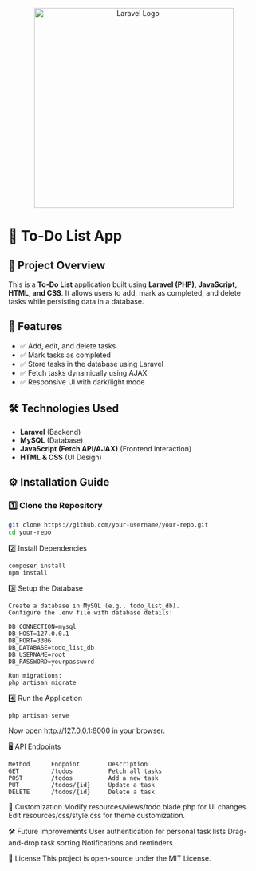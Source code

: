 <p align="center"><a href="https://laravel.com" target="_blank"><img src="https://raw.githubusercontent.com/laravel/art/master/logo-lockup/5%20SVG/2%20CMYK/1%20Full%20Color/laravel-logolockup-cmyk-red.svg" width="400" alt="Laravel Logo"></a></p>


# 📝 To-Do List App

## 📌 Project Overview
This is a **To-Do List** application built using **Laravel (PHP), JavaScript, HTML, and CSS**. It allows users to add, mark as completed, and delete tasks while persisting data in a database.

## 🚀 Features
- ✅ Add, edit, and delete tasks  
- ✅ Mark tasks as completed  
- ✅ Store tasks in the database using Laravel  
- ✅ Fetch tasks dynamically using AJAX  
- ✅ Responsive UI with dark/light mode  

## 🛠️ Technologies Used
- **Laravel** (Backend)
- **MySQL** (Database)
- **JavaScript (Fetch API/AJAX)** (Frontend interaction)
- **HTML & CSS** (UI Design)


## ⚙️ Installation Guide
### 1️⃣ Clone the Repository
```sh
git clone https://github.com/your-username/your-repo.git
cd your-repo
```
2️⃣ Install Dependencies
```
composer install
npm install
```
3️⃣ Setup the Database
```
Create a database in MySQL (e.g., todo_list_db).
Configure the .env file with database details:

DB_CONNECTION=mysql
DB_HOST=127.0.0.1
DB_PORT=3306
DB_DATABASE=todo_list_db
DB_USERNAME=root
DB_PASSWORD=yourpassword

Run migrations:
php artisan migrate
```
4️⃣ Run the Application
```
php artisan serve
```
Now open http://127.0.0.1:8000 in your browser.

🖥️ API Endpoints
```
Method	    Endpoint	    Description
GET   	    /todos	        Fetch all tasks
POST	    /todos	        Add a new task
PUT   	    /todos/{id}	    Update a task
DELETE	    /todos/{id}	    Delete a task
```
🎨 Customization
Modify resources/views/todo.blade.php for UI changes.
Edit resources/css/style.css for theme customization.

🛠️ Future Improvements
User authentication for personal task lists
Drag-and-drop task sorting
Notifications and reminders

📜 License
This project is open-source under the MIT License.
